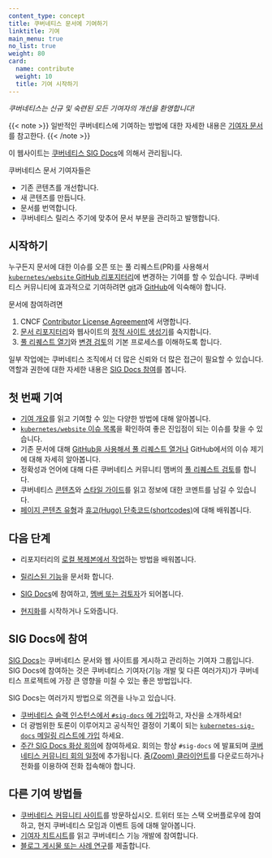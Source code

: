 ```yaml
---
content_type: concept
title: 쿠버네티스 문서에 기여하기
linktitle: 기여
main_menu: true
no_list: true
weight: 80
card:
  name: contribute
  weight: 10
  title: 기여 시작하기
---
```


<!-- overview -->

*쿠버네티스는 신규 및 숙련된 모든 기여자의 개선을 환영합니다!*

{{< note >}}
일반적인 쿠버네티스에 기여하는 방법에 대한 자세한 내용은
[기여자 문서](https://www.kubernetes.dev/docs/)를 참고한다.
{{< /note >}}

이 웹사이트는 [쿠버네티스 SIG Docs](/ko/docs/contribute/#sig-docs에-참여)에 의해서 관리됩니다.

쿠버네티스 문서 기여자들은

- 기존 콘텐츠를 개선합니다.
- 새 콘텐츠를 만듭니다.
- 문서를 번역합니다.
- 쿠버네티스 릴리스 주기에 맞추어 문서 부분을 관리하고 발행합니다.

<!-- body -->

## 시작하기

누구든지 문서에 대한 이슈를 오픈 또는 풀 리퀘스트(PR)를 사용해서
[`kubernetes/website` GitHub 리포지터리](https://github.com/kubernetes/website)에
변경하는 기여를 할 수 있습니다.
쿠버네티스 커뮤니티에 효과적으로 기여하려면
[git](https://git-scm.com/)과
[GitHub](https://lab.github.com/)에
익숙해야 합니다.

문서에 참여하려면

1. CNCF [Contributor License Agreement](https://github.com/kubernetes/community/blob/master/CLA.md)에 서명합니다.
1. [문서 리포지터리](https://github.com/kubernetes/website)와 웹사이트의
   [정적 사이트 생성기](https://gohugo.io)를 숙지합니다.
1. [풀 리퀘스트 열기](/ko/docs/contribute/new-content/new-content/)와
   [변경 검토](/ko/docs/contribute/review/reviewing-prs/)의
   기본 프로세스를 이해하도록 합니다.

일부 작업에는 쿠버네티스 조직에서 더 많은 신뢰와 더 많은 접근이 필요할 수 있습니다.
역할과 권한에 대한 자세한 내용은
[SIG Docs 참여](/ko/docs/contribute/participate/)를 봅니다.

## 첫 번째 기여

- [기여 개요](/ko/docs/contribute/new-content/overview/)를 읽고
  기여할 수 있는 다양한 방법에 대해 알아봅니다.
- [`kubernetes/website` 이슈 목록](https://github.com/kubernetes/website/issues/)을
  확인하여 좋은 진입점이 되는 이슈를 찾을 수 있습니다.
- 기존 문서에 대해 [GitHub을 사용해서 풀 리퀘스트 열거나](/ko/docs/contribute/new-content/new-content/#github을-사용하여-변경하기)
  GitHub에서의 이슈 제기에 대해 자세히 알아봅니다.
- 정확성과 언어에 대해 다른 쿠버네티스 커뮤니티 맴버의
  [풀 리퀘스트 검토](/ko/docs/contribute/review/reviewing-prs/)를 합니다.
- 쿠버네티스 [콘텐츠](/docs/contribute/style/content-guide/)와
  [스타일 가이드](/docs/contribute/style/style-guide/)를 읽고 정보에 대한 코멘트를 남길 수 있습니다.
- [페이지 콘텐츠 유형](/docs/contribute/style/page-content-types/)과
  [휴고(Hugo) 단축코드(shortcodes)](/docs/contribute/style/hugo-shortcodes/)에 대해 배워봅니다.

## 다음 단계

- 리포지터리의 [로컬 복제본에서 작업](/ko/docs/contribute/new-content/new-content/#fork-the-repo)하는
  방법을 배워봅니다.
- [릴리스된 기능](/docs/contribute/new-content/new-features/)을 문서화 합니다.
- [SIG Docs](/ko/docs/contribute/participate/)에 참여하고,
  [멤버 또는 검토자](/ko/docs/contribute/participate/roles-and-responsibilities/)가 되어봅니다.

- [현지화](/ko/docs/contribute/localization_ko/)를 시작하거나 도와줍니다.

## SIG Docs에 참여

[SIG Docs](/ko/docs/contribute/participate/)는 쿠버네티스 문서와 웹 사이트를 게시하고
관리하는 기여자 그룹입니다. SIG Docs에 참여하는 것은
쿠버네티스 기여자(기능 개발 및 다른 여러가지)가 쿠버네티스 프로젝트에 가장 큰 영향을
미칠 수 있는 좋은 방법입니다.

SIG Docs는 여러가지 방법으로 의견을 나누고 있습니다.

- [쿠버네티스 슬랙 인스턴스에서 `#sig-docs` 에 가입](https://slack.k8s.io/)하고,
  자신을 소개하세요!
- 더 광범위한 토론이 이루어지고 공식적인 결정이 기록이 되는
  [`kubernetes-sig-docs` 메일링 리스트에 가입](https://groups.google.com/forum/#!forum/kubernetes-sig-docs) 하세요.
- [주간 SIG Docs 화상 회의](https://github.com/kubernetes/community/tree/master/sig-docs)에 참여하세요. 회의는 항상 `#sig-docs` 에 발표되며 [쿠버네티스 커뮤니티 회의 일정](https://calendar.google.com/calendar/embed?src=cgnt364vd8s86hr2phapfjc6uk%40group.calendar.google.com&ctz=America/Los_Angeles)에 추가됩니다. [줌(Zoom) 클라이언트](https://zoom.us/download)를 다운로드하거나 전화를 이용하여 전화 접속해야 합니다.

## 다른 기여 방법들

- [쿠버네티스 커뮤니티 사이트](/community/)를 방문하십시오. 트위터 또는 스택 오버플로우에 참여하고, 현지 쿠버네티스 모임과 이벤트 등에 대해 알아봅니다.
- [기여자 치트시트](https://github.com/kubernetes/community/tree/master/contributors/guide/contributor-cheatsheet)를 읽고 쿠버네티스 기능 개발에 참여합니다.
- [블로그 게시물 또는 사례 연구](/docs/contribute/new-content/blogs-case-studies/)를 제출합니다.
